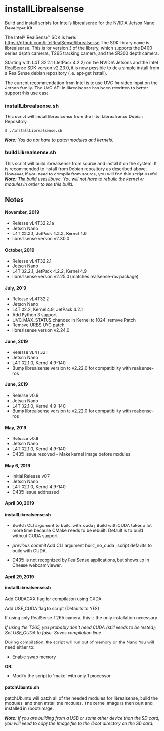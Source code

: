 # installLibrealsense
Build and install scripts for Intel's librealsense for the NVIDIA Jetson Nano Developer Kit

The Intel® RealSense™ SDK is here: https://github.com/IntelRealSense/librealsense
The SDK library name is librealsense. This is for version 2 of the library, which supports
the D400 series depth cameras, T265 tracking camera, and the SR300 depth camera.

Starting with L4T 32.2.1 (JetPack 4.2.2) on the NVIDIA Jetsons and the Intel RealSense SDK 
version v2.23.0, it is now possible to do a simple install from a RealSense debian repository
(i.e. apt-get install).

The current recommendation from Intel is to use UVC for video input on the Jetson family. The
UVC API in librealsense has been rewritten to better support this use case.

<h3>installLibrealsense.sh</h3>
This script will install librealsense from the Intel Librealsense Debian Repository.


```
$ ./installLibrealsense.sh
```

<em><b>Note:</b> You do not have to patch modules and kernels.</em>

<h3>buildLibrealsense.sh</h3>
This script will build librealsense from source and install it on the system. It is recommended to install from Debian repository as described above. However, if you need to compile from source, you will find this script useful.
<br>
<em><b>Note:</b> The build uses libuvc. You will not have to rebuild the kernel or modules in order to use this build.</em>

<h2>Notes</h2>

<h4>November, 2019</h4>

* Release vL4T32.2.1a
* Jetson Nano
* L4T 32.2.1, JetPack 4.2.2, Kernel 4.9
* librealsense version v2.30.0

<h4>October, 2019</h4>

* Release vL4T32.2.1
* Jetson Nano
* L4T 32.2.1, JetPack 4.2.2, Kernel 4.9 
* librealsense version v2.25.0 (matches realsense-ros package)


<h4>July, 2019</h4>

* Release vL4T32.2
* Jetson Nano
* L4T 32.2, Kernel 4.9, JetPack 4.2.1
* Add Python 3 support
* UVC_MAX_STATUS changed in Kernel to 1024, remove Patch 
* Remove URBS UVC patch
* librealsense version v2.24.0

<h4>June, 2019</h4>

* Release vL4T32.1
* Jetson Nano
* L4T 32.1.0, Kernel 4.9-140
* Bump librealsense version to v2.22.0 for compatibility with realsense-ros

<h4>June, 2019</h4>

* Release v0.9
* Jetson Nano
* L4T 32.1.0, Kernel 4.9-140
* Bump librealsense version to v2.22.0 for compatibility with realsense-ros

<h4>May, 2019</h4>

* Release v0.8
* Jetson Nano
* L4T 32.1.0, Kernel 4.9-140
* D435i issue resolved - Make kernel image before modules 


<h4>May 6, 2019</h4>

* Initial Release v0.7
* Jetson Nano
* L4T 32.1.0, Kernel 4.9-140
* D435i issue addressed

<h4>April 30, 2019</h4>
<h4>installLibrealsense.sh</h4>

* Switch CLI argument to build_with_cuda ; Build with CUDA takes a lot more time because CMake needs to be rebuilt. Default is to build without CUDA support

* <em>previous commit</em> Add CLI argument build_no_cuda ; script defaults to build with CUDA. 

* D435i is not recognized by RealSense applications, but shows up in Cheese webcam viewer.


<h4>April 29, 2019</h4>
<h4>installLibrealsense.sh</h4>

Add CUDACXX flag for compilation using CUDA

Add USE_CUDA flag to script (Defaults to YES)

If using only RealSense T265 camera, this is the only installation necessary

<em>If using the T265, you probably don't need CUDA (still needs to be tested); Set USE_CUDA to false. Saves compilation time</em>

During compilation, the script will run out of memory on the Nano
You will need either to:

* Enable swap memory

<b>OR:</b>

* Modify the script to 'make' with only 1 processor

<h4>patchUbuntu.sh</h4>

patchUbuntu will patch all of the needed modules for librealsense, build the modules, and then install the modules. The kernel Image is then built and installed in /boot/Image.

<em><b>Note:</b> If you are building from a USB or some other device than the SD card, you will need to copy the Image file to the /boot directory on the SD card.</em>


